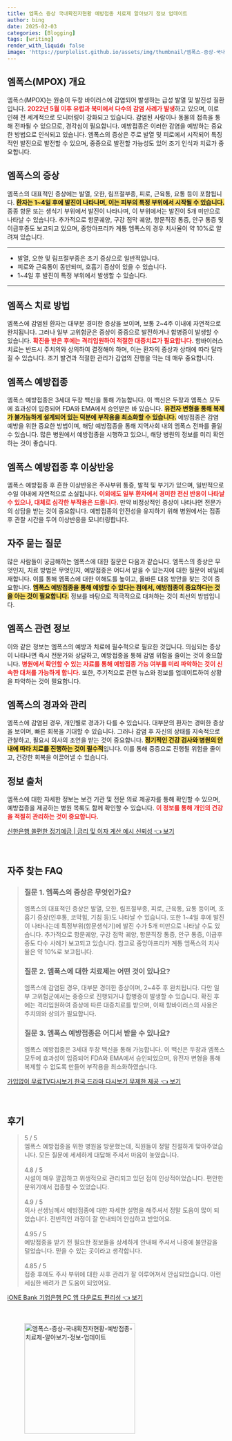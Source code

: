 ```yaml
---
title: 엠폭스 증상 국내확진자현황 예방접종 치료제 알아보기 정보 업데이트
author: bing
date: 2025-02-03
categories: [Blogging]
tags: [writing]
render_with_liquid: false
image: 'https://purplelist.github.io/assets/img/thumbnail/엠폭스-증상-국내확진자현황-예방접종-치료제-알아보기-정보-업데이트.webp'
---
```



<h2 id='엠폭스_개요'>엠폭스(MPOX) 개요</h2>

<p>엠폭스(MPOX)는 원숭이 두창 바이러스에 감염되어 발생하는 급성 발열 및 발진성 질환입니다. <b><span style="color: #ee2323;">2022년 5월 이후 유럽과 북미에서 다수의 감염 사례가 발생</span></b>하고 있으며, 이로 인해 전 세계적으로 모니터링이 강화되고 있습니다. 감염된 사람이나 동물의 접촉을 통해 전파될 수 있으므로, 경각심이 필요합니다. 예방접종은 이러한 감염을 예방하는 중요한 방법으로 인식되고 있습니다. 엠폭스의 증상은 주로 발열 및 피로에서 시작되어 특징적인 발진으로 발전할 수 있으며, 중증으로 발전할 가능성도 있어 조기 인식과 치료가 중요합니다.</p>

<h2 id='엠폭스_증상'>엠폭스의 증상</h2>

<p>엠폭스의 대표적인 증상에는 발열, 오한, 림프절부종, 피로, 근육통, 요통 등이 포함됩니다. <b><span style="background-color: #ffe066;">환자는 1~4일 후에 발진이 나타나며, 이는 피부의 특정 부위에서 시작될 수 있습니다.</span></b> 종종 항문 또는 생식기 부위에서 발진이 나타나며, 이 부위에서는 발진이 5개 미만으로 나타날 수 있습니다. 추가적으로 항문궤양, 구강 점막 궤양, 항문직장 통증, 안구 통증 및 이급후증도 보고되고 있으며, 중앙아프리카 계통 엠폭스의 경우 치사율이 약 10%로 알려져 있습니다.</p>

<hr />

<ul>
    <li>발열, 오한 및 림프절부종은 초기 증상으로 일반적입니다.</li>
    <li>피로와 근육통이 동반되며, 호흡기 증상이 있을 수 있습니다.</li>
    <li>1~4일 후 발진이 특정 부위에서 발생할 수 있습니다.</li>
</ul>

<hr />

<h2 id='엠폭스_치료'>엠폭스 치료 방법</h2>

<p>엠폭스에 감염된 환자는 대부분 경미한 증상을 보이며, 보통 2~4주 이내에 자연적으로 완치됩니다. 그러나 일부 고위험군은 증상이 중증으로 발전하거나 합병증이 발생할 수 있습니다. <b><span style="color: #ee2323;">확진을 받은 후에는 격리입원하여 적절한 대증치료가 필요합니다.</span></b> 항바이러스 치료는 반드시 주치의와 상의하여 결정해야 하며, 이는 환자의 증상과 상태에 따라 달라질 수 있습니다. 조기 발견과 적절한 관리가 감염의 진행을 막는 데 매우 중요합니다.</p>

<h2 id='엠폭스_예방접종'>엠폭스 예방접종</h2>

<p>엠폭스 예방접종은 3세대 두창 백신을 통해 가능합니다. 이 백신은 두창과 엠폭스 모두에 효과성이 입증되어 FDA와 EMA에서 승인받은 바 있습니다. <b><span style="background-color: #ffe066;">유전자 변형을 통해 복제가 불가능하게 설계되어 있는 덕분에 부작용을 최소화할 수 있습니다.</span></b> 예방접종은 감염 예방을 위한 중요한 방법이며, 해당 예방접종을 통해 지역사회 내의 엠폭스 전파를 줄일 수 있습니다. 많은 병원에서 예방접종을 시행하고 있으니, 해당 병원의 정보를 미리 확인하는 것이 좋습니다.</p>

<h2 id='엠폭스_예방접종_이상반응'>엠폭스 예방접종 후 이상반응</h2>

<p>엠폭스 예방접종 후 흔한 이상반응은 주사부위 통증, 발적 및 부기가 있으며, 일반적으로 수일 이내에 자연적으로 소실됩니다. <b><span style="color: #ee2323;">이외에도 일부 환자에서 경미한 전신 반응이 나타날 수 있으나, 대체로 심각한 부작용은 드뭅니다.</span></b> 만약 비정상적인 증상이 나타나면 전문가의 상담을 받는 것이 중요합니다. 예방접종의 안전성을 유지하기 위해 병원에서는 접종 후 관찰 시간을 두어 이상반응을 모니터링합니다.</p>

<h2 id='자주_묻는_질문'>자주 묻는 질문</h2>

<p>많은 사람들이 궁금해하는 엠폭스에 대한 질문은 다음과 같습니다. 엠폭스의 증상은 무엇인지, 치료 방법은 무엇인지, 예방접종은 어디서 받을 수 있는지에 대한 질문이 비일비재합니다. 이를 통해 엠폭스에 대한 이해도를 높이고, 올바른 대응 방안을 찾는 것이 중요합니다. <b><span style="background-color: #ffe066;">엠폭스 예방접종을 통해 예방할 수 있다는 점에서, 예방접종이 중요하다는 것을 아는 것이 필요합니다.</span></b> 정보를 바탕으로 적극적으로 대처하는 것이 최선의 방법입니다.</p>

<h2 id='엠폭스_관련_정보'>엠폭스 관련 정보</h2>

<p>이와 같은 정보는 엠폭스의 예방과 치료에 필수적으로 필요한 것입니다. 의심되는 증상이 나타나면 즉시 전문가와 상담하고, 예방접종을 통해 감염 위험을 줄이는 것이 중요합니다. <b><span style="color: #ee2323;">병원에서 확인할 수 있는 자료를 통해 예방접종 가능 여부를 미리 파악하는 것이 신속한 대처를 가능하게 합니다.</span></b> 또한, 주기적으로 관련 뉴스와 정보를 업데이트하여 상황을 파악하는 것이 필요합니다.</p>

<h2 id='엠폭스_경과와_관리'>엠폭스의 경과와 관리</h2>

<p>엠폭스에 감염된 경우, 개인별로 경과가 다를 수 있습니다. 대부분의 환자는 경미한 증상을 보이며, 빠른 회복을 기대할 수 있습니다. 그러나 감염 후 자신의 상태를 지속적으로 관찰하고, 필요시 의사의 조언을 받는 것이 중요합니다. <b><span style="background-color: #ffe066;">정기적인 건강 검사와 병원의 안내에 따라 치료를 진행하는 것이 필수적</span></b>입니다. 이를 통해 중증으로 진행될 위험을 줄이고, 건강한 회복을 이끌어낼 수 있습니다.</p>

<h2 id='정보_출처'>정보 출처</h2>

<p>엠폭스에 대한 자세한 정보는 보건 기관 및 전문 의료 제공자를 통해 확인할 수 있으며, 예방접종을 제공하는 병원 목록도 함께 확인할 수 있습니다. <b><span style="color: #ee2323;">이 정보를 통해 개인의 건강을 적절히 관리하는 것이 중요합니다.</span></b></p>


<p><a class="click-button" title="신한은행 쏠편한 정기예금 | 금리 및 이자 계산 예시 신뢰성" href="https://purplelist.github.io/posts/%EC%8B%A0%ED%95%9C%EC%9D%80%ED%96%89-%EC%8F%A0%ED%8E%B8%ED%95%9C-%EC%A0%95%EA%B8%B0%EC%98%88%EA%B8%88-%EA%B8%88%EB%A6%AC-%EB%B0%8F-%EC%9D%B4%EC%9E%90-%EA%B3%84%EC%82%B0-%EC%98%88%EC%8B%9C-%EC%8B%A0%EB%A2%B0%EC%84%B1/" rel="dofollow">신한은행 쏠편한 정기예금 | 금리 및 이자 계산 예시 신뢰성 👈 보기</a></p><br>
<h2 id='자주_찾는_FAQ'>자주 찾는 FAQ</h2>
<div itemscope="" itemtype="https://schema.org/FAQPage"> 
<blockquote> 
<div itemscope="" itemprop="mainEntity" itemtype="https://schema.org/Question"> 
<h3 itemprop="name">질문 1. 엠폭스의 증상은 무엇인가요?</h3> 
<div itemscope="" itemprop="acceptedAnswer" itemtype="https://schema.org/Answer"> 
<span itemprop="text"> 
<p>엠폭스의 대표적인 증상은 발열, 오한, 림프절부종, 피로, 근육통, 요통 등이며, 호흡기 증상(인후통, 코막힘, 기침 등)도 나타날 수 있습니다. 또한 1~4일 후에 발진이 나타나는데 특정부위(항문생식기)에 발진 수가 5개 미만으로 나타날 수도 있습니다. 추가적으로 항문궤양, 구강 점막 궤양, 항문직장 통증, 안구 통증, 이급후증도 다수 사례가 보고되고 있습니다. 참고로 중앙아프리카 계통 엠폭스의 치사율은 약 10%로 보고됩니다.</p> 
</span> 
</div> 
</div> 
<div itemscope="" itemprop="mainEntity" itemtype="https://schema.org/Question"> 
<h3 itemprop="name">질문 2. 엠폭스에 대한 치료제는 어떤 것이 있나요?</h3> 
<div itemscope="" itemprop="acceptedAnswer" itemtype="https://schema.org/Answer"> 
<span itemprop="text"> 
<p>엠폭스에 감염된 경우, 대부분 경미한 증상이며, 2~4주 후 완치됩니다. 다만 일부 고위험군에서는 중증으로 진행되거나 합병증이 발생할 수 있습니다. 확진 후에는 격리입원하여 증상에 따른 대증치료를 받으며, 이때 항바이러스의 사용은 주치의와 상의가 필요합니다.</p> 
</span> 
</div> 
</div> 
<div itemscope="" itemprop="mainEntity" itemtype="https://schema.org/Question"> 
<h3 itemprop="name">질문 3. 엠폭스 예방접종은 어디서 받을 수 있나요?</h3> 
<div itemscope="" itemprop="acceptedAnswer" itemtype="https://schema.org/Answer"> 
<span itemprop="text"> 
<p>엠폭스 예방접종은 3세대 두창 백신을 통해 가능합니다. 이 백신은 두창과 엠폭스 모두에 효과성이 입증되어 FDA와 EMA에서 승인되었으며, 유전자 변형을 통해 복제할 수 없도록 만들어 부작용을 최소화하였습니다.</p> 
</span> 
</div> 
</div> 
</blockquote> 
</div>
<p><a class="click-button" title="가입없이 무료TV다시보기 한국 드라마 다시보기 무제한 제공" href="https://purplelist.github.io/posts/%EA%B0%80%EC%9E%85%EC%97%86%EC%9D%B4-%EB%AC%B4%EB%A3%8CTV%EB%8B%A4%EC%8B%9C%EB%B3%B4%EA%B8%B0-%ED%95%9C%EA%B5%AD-%EB%93%9C%EB%9D%BC%EB%A7%88-%EB%8B%A4%EC%8B%9C%EB%B3%B4%EA%B8%B0-%EB%AC%B4%EC%A0%9C%ED%95%9C-%EC%A0%9C%EA%B3%B5/" rel="dofollow">가입없이 무료TV다시보기 한국 드라마 다시보기 무제한 제공 👈 보기</a></p><br>
<h2 id='후기'>후기</h2>
<div itemscope itemtype="https://schema.org/Product">
  <blockquote>
  <div itemprop="review" itemscope itemtype="https://schema.org/Review">
      <div itemprop="reviewRating" itemscope itemtype="https://schema.org/Rating"> <span itemprop="ratingValue">5</span> / <span itemprop="bestRating">5</span> </div>
      <span itemprop="reviewBody">엠폭스 예방접종을 위한 병원을 방문했는데, 직원들이 정말 친절하게 맞아주었습니다. 모든 질문에 세세하게 대답해 주셔서 마음이 놓였습니다.</span>
  </div>
  <br>
  <div itemprop="review" itemscope itemtype="https://schema.org/Review">
      <div itemprop="reviewRating" itemscope itemtype="https://schema.org/Rating"> <span itemprop="ratingValue">4.8</span> / <span itemprop="bestRating">5</span> </div>
      <span itemprop="reviewBody">시설이 매우 깔끔하고 위생적으로 관리되고 있던 점이 인상적이었습니다. 편안한 분위기에서 접종할 수 있었습니다.</span>
  </div>
  <br>
  <div itemprop="review" itemscope itemtype="https://schema.org/Review">
      <div itemprop="reviewRating" itemscope itemtype="https://schema.org/Rating"> <span itemprop="ratingValue">4.9</span> / <span itemprop="bestRating">5</span> </div>
      <span itemprop="reviewBody">의사 선생님께서 예방접종에 대한 자세한 설명을 해주셔서 정말 도움이 많이 되었습니다. 전반적인 과정이 잘 안내되어 안심하고 받았어요.</span>
  </div>
  <br>
  <div itemprop="review" itemscope itemtype="https://schema.org/Review">
      <div itemprop="reviewRating" itemscope itemtype="https://schema.org/Rating"> <span itemprop="ratingValue">4.95</span> / <span itemprop="bestRating">5</span> </div>
      <span itemprop="reviewBody">예방접종을 받기 전 필요한 정보들을 상세하게 안내해 주셔서 나중에 불안감을 덜었습니다. 믿을 수 있는 곳이라고 생각합니다.</span>
  </div>
  <br>
  <div itemprop="review" itemscope itemtype="https://schema.org/Review">
      <div itemprop="reviewRating" itemscope itemtype="https://schema.org/Rating"> <span itemprop="ratingValue">4.85</span> / <span itemprop="bestRating">5</span> </div>
      <span itemprop="reviewBody">접종 후에도 주사 부위에 대한 사후 관리가 잘 이루어져서 안심되었습니다. 이런 세심한 배려가 큰 도움이 되었어요.</span>
  </div>
  </blockquote>
</div>
<p><a class="click-button" title="iONE Bank 기업은행 PC 앱 다운로드 편리성" href="https://purplelist.github.io/posts/iONE-Bank-%EA%B8%B0%EC%97%85%EC%9D%80%ED%96%89-PC-%EC%95%B1-%EB%8B%A4%EC%9A%B4%EB%A1%9C%EB%93%9C-%ED%8E%B8%EB%A6%AC%EC%84%B1/" rel="dofollow">iONE Bank 기업은행 PC 앱 다운로드 편리성 👈 보기</a></p><br>
<figure class="image"><img src="https://purplelist.github.io/assets/img/thumbnail/엠폭스-증상-국내확진자현황-예방접종-치료제-알아보기-정보-업데이트.webp" alt="엠폭스-증상-국내확진자현황-예방접종-치료제-알아보기-정보-업데이트" width="256" height="256"></figure>